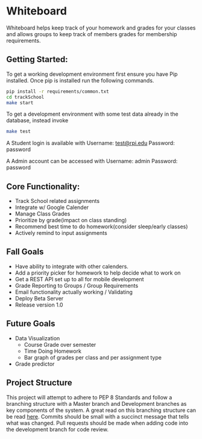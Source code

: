 Whiteboard
===

Whiteboard helps keep track of your homework and grades for your classes and allows groups to keep track of members grades for membership requirements.

Getting Started:
----------------
To get a working development environment first ensure you have Pip installed. Once pip is installed run the following commands.
```bash
pip install -r requirements/common.txt
cd trackSchool
make start
```

To get a development environment with some test data already in the database, instead invoke
```bash
make test
```

A Student login is available with 
Username: test@rpi.edu
Password: password

A Admin account can be accessed with
Username: admin
Password: password

Core Functionality:
-------------------
- Track School related assignments
- Integrate w/ Google Calender
- Manage Class Grades
- Prioritize by grade(impact on class standing)
- Recommend best time to do homework(consider sleep/early classes)
- Actively remind to input assignments

Fall Goals
------------
- Have ability to integrate with other calenders.
- Add a priority picker for homework to help decide what to work on
- Get a REST API set up to all for mobile development
- Grade Reporting to Groups / Group Requirements
- Email functionality actually working / Validating
- Deploy Beta Server
- Release version 1.0

Future Goals
------------

- Data Visualization
    - Course Grade over semester
    - Time Doing Homework
    - Bar graph of grades per class and per assignment type
- Grade predictor

Project Structure
-----------------

This project will attempt to adhere to PEP 8 Standards and follow a branching structure with a Master branch and Development branches as key components of the system. A great read on this branching structure can be read [here](http://nvie.com/posts/a-successful-git-branching-model/). Commits should be small with a succinct message that tells what was changed. Pull requests should be made when adding code into the development branch for code review.